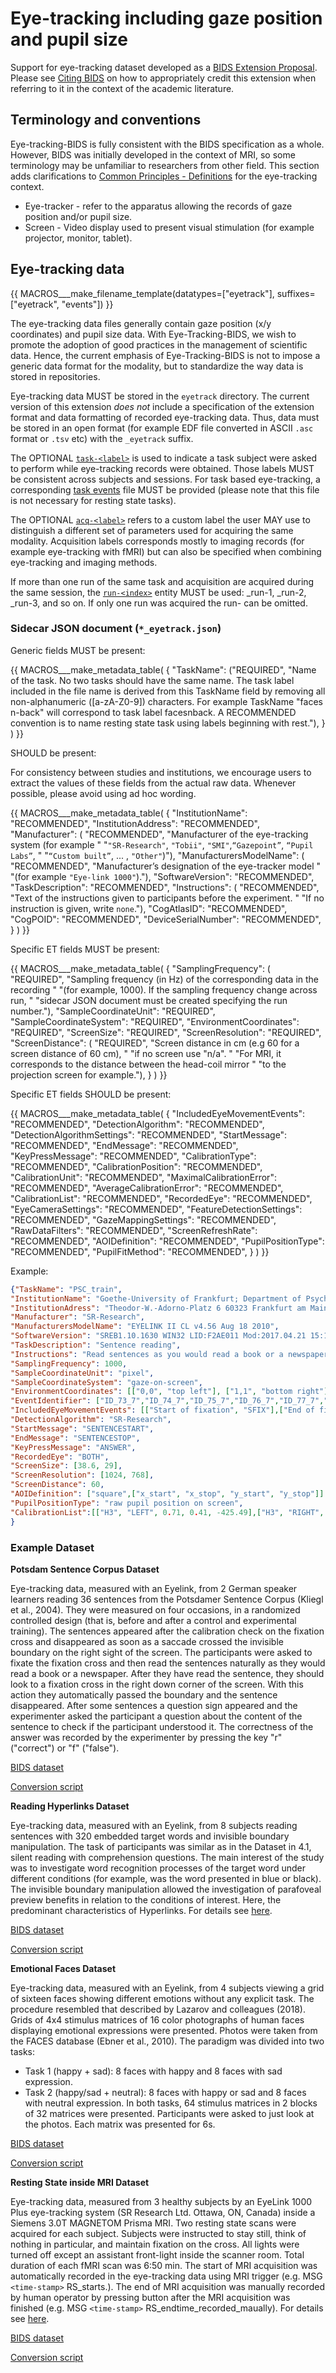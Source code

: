 # Eye-tracking including gaze position and pupil size

Support for eye-tracking dataset developed as a [BIDS Extension Proposal](../07-extensions.md#bids-extension-proposals). Please see [Citing BIDS](../01-introduction.md#citing-bids) on how to appropriately credit this extension when referring to it in the context of the academic literature.

## Terminology and conventions

Eye-tracking-BIDS is fully consistent with the BIDS specification as a whole. However, BIDS was initially developed in the context of MRI, so some terminology may be unfamiliar to researchers from other field. This section adds clarifications to [Common Principles - Definitions](../02-common-principles.html) for the eye-tracking context.

-  Eye-tracker - refer to the apparatus allowing the records of gaze position and/or pupil size. 
-	Screen - Video display used to present visual stimulation (for example projector, monitor, tablet).

## Eye-tracking data

{{ MACROS___make_filename_template(datatypes=["eyetrack"], suffixes=["eyetrack", "events"]) }}

The eye-tracking data files generally contain gaze position (x/y coordinates) and pupil size data. With Eye-Tracking-BIDS, we wish to promote the adoption of good practices in the management of scientific data. Hence, the current emphasis of Eye-Tracking-BIDS is not to impose a generic data format for the modality, but to standardize the way data is stored in repositories. 

Eye-tracking data MUST be stored in the `eyetrack` directory. The current version of this extension *does not* include a specification of the extension format and data formatting of recorded eye-tracking data. Thus, data must be stored in an open format (for example EDF file converted in ASCII `.asc` format or `.tsv` etc) with the `_eyetrack` suffix.

The OPTIONAL [`task-<label>`](../99-appendices/09-entities.md#task) is used to indicate a task subject were asked to perform while eye-tracking records were obtained. Those labels MUST be consistent across subjects and sessions. For task based eye-tracking, a corresponding [task events](../04-modality-specific-files/05-task-events.md) file MUST be provided (please note that this file is not necessary for resting state tasks).

The OPTIONAL [`acq-<label>`](../99-appendices/09-entities.md#acq) refers to a custom label the user MAY use to distinguish a different set of parameters used for acquiring the same modality. Acquisition labels corresponds mostly to imaging records (for example eye-tracking with fMRI) but can also be specified when combining eye-tracking and imaging methods.

If more than one run of the same task and acquisition are acquired during the same session, the [`run-<index>`](../99-appendices/09-entities.md#run) entity MUST be used: _run-1, _run-2, _run-3, and so on. If only one run was acquired the run-<index> can be omitted.

### Sidecar JSON document (`*_eyetrack.json`)

Generic fields MUST be present:

{{ MACROS___make_metadata_table(
   {
      "TaskName": ("REQUIRED", "Name of the task. No two tasks should have the same name. The task label included in the file name is derived from this TaskName field by removing all non-alphanumeric ([a-zA-Z0-9]) characters. For example TaskName "faces n-back" will correspond to task label facesnback. A RECOMMENDED convention is to name resting state task using labels beginning with rest."),
   }
) }}

SHOULD be present: 

For consistency between studies and institutions, we encourage users to extract the values of these fields from the actual raw data. Whenever possible, please avoid using ad hoc wording.

{{ MACROS___make_metadata_table(
   {
      "InstitutionName": "RECOMMENDED",
      "InstitutionAddress": "RECOMMENDED",
      "Manufacturer": (
         "RECOMMENDED",
         "Manufacturer of the eye-tracking system (for example "
         "`"SR-Research"`, `"Tobii"`, `"SMI"`,`“Gazepoint”`, `“Pupil Labs”`, "
         "`“Custom built”`, ... , `"Other"`)"),
      "ManufacturersModelName": (
         "RECOMMENDED",
         "Manufacturer’s designation of the eye-tracker model "
         "(for example `"Eye-link 1000"`)."),
      "SoftwareVersion": "RECOMMENDED",
      "TaskDescription": "RECOMMENDED",
      "Instructions": (
         "RECOMMENDED", 
         "Text of the instructions given to participants before the experiment. "
         "If no instruction is given, write `none`."),
      "CogAtlasID": "RECOMMENDED",
      "CogPOID": "RECOMMENDED",
      "DeviceSerialNumber": "RECOMMENDED",
   }
) }}

Specific ET fields MUST be present:

{{ MACROS___make_metadata_table(
   {
      "SamplingFrequency": (
         "REQUIRED",
         "Sampling frequency (in Hz) of the corresponding data in the recording "
         "(for example, 1000). If the sampling frequency change across run, "
         "sidecar JSON document must be created specifying the run number."),
      "SampleCoordinateUnit": "REQUIRED",
      "SampleCoordinateSystem": "REQUIRED",
      "EnvironmentCoordinates": "REQUIRED",
      "ScreenSize": "REQUIRED",
      "ScreenResolution": "REQUIRED",
      "ScreenDistance": (
         "REQUIRED",
         "Screen distance in cm (e.g 60 for a screen distance of 60 cm), "
         "if no screen use "n/a". "
         "For MRI, it corresponds to the distance between the head-coil mirror "
         "to the projection screen for example."),
   }
) }}

Specific ET fields SHOULD be present:

{{ MACROS___make_metadata_table(
   {
      "IncludedEyeMovementEvents": "RECOMMENDED",
      "DetectionAlgorithm": "RECOMMENDED",
      "DetectionAlgorithmSettings": "RECOMMENDED",
      "StartMessage": "RECOMMENDED",
      "EndMessage": "RECOMMENDED",
      "KeyPressMessage": "RECOMMENDED",
      "CalibrationType": "RECOMMENDED",
      "CalibrationPosition": "RECOMMENDED",
      "CalibrationUnit": "RECOMMENDED",
      "MaximalCalibrationError": "RECOMMENDED",
      "AverageCalibrationError": "RECOMMENDED",
      "CalibrationList": "RECOMMENDED",
      "RecordedEye": "RECOMMENDED",
      "EyeCameraSettings": "RECOMMENDED",
      "FeatureDetectionSettings": "RECOMMENDED",
      "GazeMappingSettings": "RECOMMENDED",
      "RawDataFilters": "RECOMMENDED",
      "ScreenRefreshRate": "RECOMMENDED",
      "AOIDefinition": "RECOMMENDED",
      "PupilPositionType": "RECOMMENDED",
      "PupilFitMethod": "RECOMMENDED",
   }
) }}

Example:

```JSON
{"TaskName": "PSC_train",
"InstitutionName": "Goethe-University of Frankfurt; Department of Psychology",
"InstitutionAdress": "Theodor-W.-Adorno-Platz 6 60323 Frankfurt am Main; Germany",
"Manufacturer": "SR-Research",
"ManufacturersModelName": "EYELINK II CL v4.56 Aug 18 2010",
"SoftwareVersion": "SREB1.10.1630 WIN32 LID:F2AE011 Mod:2017.04.21 15:19 CEST",
"TaskDescription": "Sentence reading",
"Instructions": "Read sentences as you would read a book or a newspaper",
"SamplingFrequency": 1000,
"SampleCoordinateUnit": "pixel",
"SampleCoordinateSystem": "gaze-on-screen",
"EnvironmentCoordinates": [["0,0", "top left"], ["1,1", "bottom right"]],
"EventIdentifier": ["ID_73_7","ID_74_7","ID_75_7","ID_76_7","ID_77_7","ID_78_9","ID_79_8","ID_80_8","ID_81_8","ID_82_5","ID_83_6","ID_84_8","ID_85_7","ID_86_8","ID_87_5","ID_88_8","ID_89_5","ID_90_8","ID_91_6","ID_92_8","ID_93_8","ID_94_8","ID_95_7","ID_96_6","ID_97_8","ID_98_7","ID_99_9","ID_100_7","ID_101_6","ID_102_8","ID_103_7","ID_104_7","ID_105_10","ID_106_7","ID_107_6","ID_108_7"],
"IncludedEyeMovementEvents": [["Start of fixation", "SFIX"],["End of fixation", "EFIX"],["Start of saccade", "SSACC"], ["End of saccade", "ESACC"],["Start of blink", "SBLINK"], ["End of blink", "EBLINK"]],
"DetectionAlgorithm": "SR-Research",
"StartMessage": "SENTENCESTART",
"EndMessage": "SENTENCESTOP",
"KeyPressMessage": "ANSWER",
"RecordedEye": "BOTH",
"ScreenSize": [38.6, 29],
"ScreenResolution": [1024, 768],
"ScreenDistance": 60,
"AOIDefinition": ["square",["x_start", "x_stop", "y_start", "y_stop"]] ,
"PupilPositionType": "raw pupil position on screen",
"CalibrationList":[["H3", "LEFT", 0.71, 0.41, -425.49],["H3", "RIGHT", 0.51, 0.35, -425.49],["H3", "LEFT", 0.21, 0.16, -108.696],["H3", "RIGHT", 0.73, 0.42, -108.696],["H3", "LEFT", 0.39, 0.33, -99.545],["H3", "RIGHT", 1.08, 0.41, -99.545],["H3", "LEFT", 0.57, 0.31, -79.831],["H3", "RIGHT", 0.43, 0.21, -79.831],["H3", "LEFT", 0.51, 0.36, -72.362],["H3", "RIGHT", 0.27, 0.2, -72.362],["H3", "LEFT", 0.58, 0.44, -35.031],["H3", "RIGHT", 0.59, 0.44, -35.031],["H3", "LEFT", 0.42, 0.25, -25.399],["H3", "RIGHT", 0.42, 0.3, -25.399]]
}
```

### Example Dataset

**Potsdam Sentence Corpus Dataset**

Eye-tracking data, measured with an Eyelink, from 2 German speaker learners reading 36 sentences from the Potsdamer Sentence Corpus (Kliegl et al., 2004). They were measured on four occasions, in a randomized controlled design (that is, before and after a control and experimental training). The sentences appeared after the calibration check on the fixation cross and disappeared as soon as a saccade crossed the invisible boundary on the right sight of the screen. The participants were asked to fixate the fixation cross and then read the sentences naturally as they would read a book or a newspaper. After they have read the sentence, they should look to a fixation cross in the right down corner of the screen. With this action they automatically passed the boundary and the sentence disappeared. After some sentences a question sign appeared and the experimenter asked the participant a question about the content of the sentence to check if the participant understood it. The correctness of the answer was recorded by the experimenter by pressing the key "r" ("correct") or "f" ("false").

[BIDS dataset](https://github.com/greckla/Eye-Tracking-BIDS/tree/master/PSC_train/PSC_train_raw_data_BIDS) 
   
[Conversion script](https://github.com/greckla/Eye-Tracking-BIDS/blob/master/PSC_train/from_asc_to_BIDS_asc.Rmd)


**Reading Hyperlinks Dataset**

Eye-tracking data, measured with an Eyelink, from 8 subjects reading sentences with 320 embedded target words and invisible boundary manipulation. The task of participants was similar as in the Dataset in 4.1, silent reading with comprehension questions. The main interest of the study was to investigate word recognition processes of the target word under different conditions (for example, was the word presented in blue or black). The invisible boundary manipulation allowed the investigation of parafoveal preview benefits in relation to the conditions of interest. Here, the predominant characteristics of Hyperlinks. 
For details see [here](https://doi.org/10.7717/peerj.2467).

[BIDS dataset](https://github.com/greckla/Eye-Tracking-BIDS/tree/master/hyperlink/hyperlinks_raw_data_BIDS) 
   
[Conversion script](https://github.com/greckla/Eye-Tracking-BIDS/blob/master/hyperlink/from_asc_to_BIDS_asc.Rmd)

**Emotional Faces Dataset**

Eye-tracking data, measured with an Eyelink, from 4 subjects viewing a grid of sixteen faces showing different emotions without any explicit task. The procedure resembled that described by Lazarov and colleagues (2018). Grids of 4x4 stimulus matrices of 16 color photographs of human faces displaying emotional expressions were presented. Photos were taken from the FACES database (Ebner et al., 2010). The paradigm was divided into two tasks:
-  Task 1 (happy + sad): 8 faces with happy and 8 faces with sad expression.
-  Task 2 (happy/sad + neutral): 8 faces with happy or sad and 8 faces with neutral expression.
In both tasks, 64 stimulus matrices in 2 blocks of 32 matrices were presented. Participants were asked to just look at the photos. Each matrix was presented for 6s.

[BIDS dataset](https://github.com/greckla/Eye-Tracking-BIDS/tree/master/emotional_faces/freeviewfaces_raw_data_BIDS) 
   
[Conversion script](https://github.com/greckla/Eye-Tracking-BIDS/blob/master/emotional_faces/from_asc_to_BIDS_asc.Rmd)

**Resting State inside MRI Dataset**

Eye-tracking data, measured from 3 healthy subjects by an EyeLink 1000 Plus eye-tracking system (SR Research Ltd. Ottawa, ON, Canada) inside a Siemens 3.0T MAGNETOM Prisma MRI. Two resting state scans were acquired for each subject. Subjects were instructed to stay still, think of nothing in particular, and maintain fixation on the cross. All lights were turned off except an assistant front-light inside the scanner room. Total duration of each fMRI scan was 6:50 min. The start of MRI acquisition was automatically recorded in the eye-tracking data using MRI trigger (e.g.  MSG `<time-stamp>` RS_starts.). The end of MRI acquisition was manually recorded by human operator by pressing button after the MRI acquisition was finished (e.g. MSG `<time-stamp>` RS_endtime_recorded_maually). For details see [here](https://doi.org/10.1101/2021.07.12.452041).
   
[BIDS dataset](https://github.com/Kangjoo/Eye-Tracking-BIDS/tree/main/rest_in_mri_raw_data) 
   
[Conversion script](https://github.com/Kangjoo/Eye-Tracking-BIDS/tree/main/rest_in_mri_raw_data)
